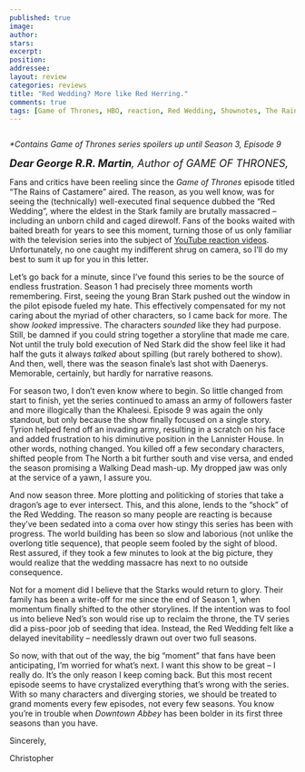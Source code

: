 ```yaml
---
published: true
image:
author: 
stars: 
excerpt: 
position: 
addressee: 
layout: review
categories: reviews
title: "Red Wedding? More like Red Herring."
comments: true
tags: [Game of Thrones, HBO, reaction, Red Wedding, Shownotes, The Rains of Castamere, TV, video]
---
```

<div><p><span class="full-image-block ssNonEditable"><span><a href="/letters/2013/6/7/red-wedding-more-like-red-herring.html"><img src="http://static.squarespace.com/static/5005f6bcc4aa41161b33e89e/5329cf1fe4b07c068ebf74de/5329cf1fe4b07c068ebf784c/1370612001857/Game%20of%20Thrones%20Red%20Wedding.jpg" alt="" /></a></span></span></p>
<p><em>*Contains Game of Thrones series spoilers up until Season 3, Episode 9</em></p>
<p><em><span style="font-size:130%;"> </span></em></p>
<p><em><span style="font-size:130%;"><strong>Dear George R.R. Martin</strong>, Author of GAME OF THRONES,</span></em></p>
<p>Fans and critics have been reeling since the <em>Game of Thrones</em> episode titled &ldquo;The Rains of Castamere&rdquo; aired. The reason, as you well know, was for seeing the (technically) well-executed final sequence dubbed the &ldquo;Red Wedding&rdquo;, where the eldest in the Stark family are brutally massacred &ndash; including an unborn child and caged direwolf. Fans of the books waited with baited breath for years to see this moment, turning those of us only familiar with the television series into the subject of <a href="http://www.youtube.com/watch?v=78juOpTM3tE">YouTube reaction videos</a>. Unfortunately, no one caught my indifferent shrug on camera, so I&rsquo;ll do my best to sum it up for you in this letter.</p>
<p>Let&rsquo;s go back for a minute, since I&rsquo;ve found this series to be the source of endless frustration. Season 1 had precisely three moments worth remembering. First, seeing the young Bran Stark pushed out the window in the pilot episode fueled my hate. This effectively compensated for my not caring about the myriad of other characters, so I came back for more. The show <em>looked</em> impressive. The characters <em>sounded</em> like they had purpose. Still, be damned if you could string together a storyline that made me care. Not until the truly bold execution of Ned Stark did the show feel like it had half the guts it always <em>talked </em>about spilling (but rarely bothered to show). And then, well, there was the season finale&#8217;s last shot with Daenerys. Memorable, certainly, but hardly for narrative reasons.</p>
<p>For season two, I don&rsquo;t even know where to begin. So little changed from start to finish, yet the series continued to amass an army of followers faster and more illogically than the Khaleesi. Episode 9 was again the only standout, but only because the show finally focused on a single story. Tyrion helped fend off an invading army, resulting in a scratch on his face and added frustration to his diminutive position in the Lannister House. In other words, nothing changed. You killed off a few secondary characters, shifted people from The North a bit further south and vise versa, and ended the season promising a Walking Dead mash-up. My dropped jaw was only at the service of a yawn, I assure you.</p>
<p>And now season three. More plotting and politicking of stories that take a dragon&rsquo;s age to ever intersect. This, and this alone, lends to the &ldquo;shock&rdquo; of the Red Wedding. The reason so many people are reacting is because they&rsquo;ve been sedated into a coma over how stingy this series has been with progress. The world building has been so slow and laborious (not unlike the overlong title sequence), that people seem fooled by the sight of blood. Rest assured, if they took a few minutes to look at the big picture, they would realize that the wedding massacre has next to no outside consequence.</p>
<p>Not for a moment did I believe that the Starks would return to glory. Their family has been a write-off for me since the end of Season 1, when momentum finally shifted to the other storylines. If the intention was to fool us into believe Ned&rsquo;s son would rise up to reclaim the throne, the TV series did a piss-poor job of seeding that idea. Instead, the Red Wedding felt like a delayed inevitability &ndash; needlessly drawn out over two full seasons.</p>
<p>So now, with that out of the way, the big &ldquo;moment&rdquo; that fans have been anticipating, I&rsquo;m worried for what&rsquo;s next. I want this show to be great &ndash; I really do. It&rsquo;s the only reason I keep coming back. But this most recent episode seems to have crystalized everything that&rsquo;s wrong with the series. With so many characters and diverging stories, we should be treated to grand moments every few episodes, not every few seasons. You know you&rsquo;re in trouble when <em>Downtown Abbey</em> has been bolder in its first three seasons than you have.</p>
<p>Sincerely,</p>
<p>Christopher</p></div>
